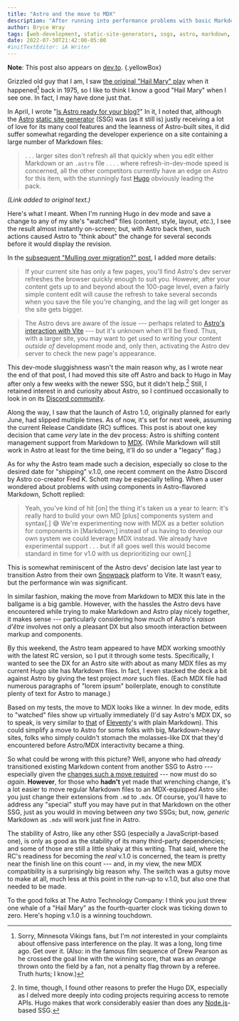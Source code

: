 ```yaml
---
title: "Astro and the move to MDX"
description: "After running into performance problems with basic Markdown, the Astro dev team opts for a more component-oriented flavor — and reaps benefits."
author: Bryce Wray
tags: [web-development, static-site-generators, ssgs, astro, markdown, mdx, sports, history, browser-software, vite]
date: 2022-07-30T21:42:00-05:00
#initTextEditor: iA Writer
---
```


**Note**: This post also appears on [dev.to](https://dev.to/brycewray/astro-and-the-move-to-mdx-4bd0).
{.yellowBox}

Grizzled old guy that I am, I saw [the original "Hail Mary" play](https://en.wikipedia.org/wiki/Hail_Mary_pass) when it happened[^Vikings] back in 1975, so I like to think I know a good "Hail Mary" when I see one. In fact, I may have done just that.

[^Vikings]: Sorry, Minnesota Vikings fans, but I'm *not* interested in your complaints about offensive pass interference on the play. It was a long, long time ago. Get over it. (Also: in the famous film sequence of Drew Pearson as he crossed the goal line with the winning score, that was an *orange* thrown onto the field by a fan, not a penalty flag thrown by a referee. Truth hurts; I know.)

In April, I wrote "[Is Astro ready for your blog?](/posts/2022/04/astro-ready-your-blog/)" In it, I noted that, although the [Astro](https://astro.build) [static site generator](https://jamstack.org/generators) (SSG) was (as it still is) justly receiving a lot of love for its many cool features and the leanness of Astro-built sites, it did suffer somewhat regarding the developer experience on a site containing a large number of Markdown files:

> . . . larger sites don't refresh all that quickly when you edit either Markdown or an `.astro` file . . . . where refresh-in-dev-mode speed is concerned, all the other competitors currently have an edge on Astro for this item, with the stunningly fast [Hugo](https://gohugo.io) obviously leading the pack.

*(Link added to original text.)*

Here's what I meant. When I'm running Hugo in dev mode and save a change to any of my site's "watched" files (content, style, layout, *etc.*), I see the result almost instantly on-screen; but, with Astro back then, such actions caused Astro to "think about" the change for several seconds before it would display the revision.

In the [subsequent "Mulling over migration?" post](/posts/2022/05/mulling-over-migration/), I added more details:

> If your current site has only a few pages, you'll find Astro's dev server refreshes the browser quickly enough to suit you. However, after your content gets up to and beyond about the 100-page level, even a fairly simple content edit will cause the refresh to take several seconds when you save the file you're changing, and the lag will get longer as the site gets bigger.

> The Astro devs are aware of the issue --- perhaps related to [Astro's interaction with Vite](https://astro.build/blog/astro-021-preview/#hello-vite) --- but it's unknown when it'll be fixed. Thus, with a larger site, you may want to get used to writing your content *outside of* development mode and, only then, activating the Astro dev server to check the new page's appearance.

This dev-mode sluggishness wasn't the main reason why, as I wrote near the end of that post, I had moved this site off Astro and back to Hugo in May after only a few weeks with the newer SSG, but it didn't help.[^otherReasons] Still, I retained interest in and curiosity about Astro, so I continued occasionally to look in on its [Discord community](https://astro.build/chat).

[^otherReasons]: In time, though, I found other reasons to prefer the Hugo DX, especially as I delved more deeply into coding projects requiring access to remote APIs. Hugo makes that work considerably easier than does any [Node.js](https://nodejs.org)-based SSG.

Along the way, I saw that the launch of Astro 1.0, originally planned for early June, had slipped multiple times. As of now, it's set for next week, assuming the current Release Candidate (RC) suffices. This post is about one key decision that came *very* late in the dev process: Astro is shifting content management support from Markdown to [MDX](https://mdxjs.com). (While Markdown will still work in Astro at least for the time being, it'll do so under a "legacy" flag.)

As for why the Astro team made such a decision, especially so close to the desired date for "shipping" v.1.0, one recent comment on the Astro Discord by Astro co-creator Fred K. Schott may be especially telling. When a user wondered about problems with using components in Astro-flavored Markdown, Schott replied:

> Yeah, you've kind of hit [on] the thing it's taken us a year to learn: it's really hard to build your own MD [plus] components system and syntax[.] 😅 We're experimenting now with MDX as a better solution for components in [Markdown;] instead of us having to develop our own system we could leverage MDX instead. We already have experimental support . . . but if all goes well this would become standard in time for v1.0 with us deprioritizing our own[.]

This is somewhat reminiscent of the Astro devs' decision late last year to transition Astro from their own [Snowpack](https://snowpack.dev) platform to Vite. It wasn't easy, but the performance win was significant.

In similar fashion, making the move from Markdown to MDX this late in the ballgame is a big gamble. However, with the hassles the Astro devs have encountered while trying to make Markdown and Astro play nicely together, it makes sense --- particularly considering how much of Astro's *raison d'être* involves not only a pleasant DX but also smooth interaction between markup and components.

By this weekend, the Astro team appeared to have MDX working smoothly with the latest RC version, so I put it through some tests. Specifically, I wanted to see the DX for an Astro site with about as many MDX files as my current Hugo site has Markdown files. In fact, I even stacked the deck a bit against Astro by giving the test project *more* such files. (Each MDX file had numerous paragraphs of "lorem ipsum" boilerplate, enough to constitute plenty of text for Astro to manage.)

Based on my tests, the move to MDX looks like a winner. In dev mode, edits to "watched" files show up virtually immediately (I'd say Astro's MDX DX, so to speak, is very similar to [that](https://www.zachleat.com/web/build-benchmark/#benchmark-results) of [Eleventy](https://11ty.dev)'s with plain Markdown). This could simplify a move to Astro for some folks with big, Markdown-heavy sites, folks who simply couldn't stomach the molasses-like DX that they'd encountered before Astro/MDX interactivity became a thing.

So what could be wrong with this picture? Well, anyone who had *already* transitioned existing Markdown content from another SSG to Astro --- especially given the [changes such a move required](/posts/2022/05/mulling-over-migration/#modifying-your-markdown) --- now must do so *again*. **However**, for those who **hadn't** yet made that wrenching change, it's a lot easier to move regular Markdown files to an MDX-equipped Astro site: you just change their extensions from `.md` to `.mdx`. Of course, you'll have to address any "special" stuff you may have put in that Markdown on the other SSG, just as you would in moving between *any* two SSGs; but, now, *generic* Markdown as `.mdx` will work just fine in Astro.

The stability of Astro, like any other SSG (especially a JavaScript-based one), is only as good as the stability of its many third-party dependencies; and some of those are still a little shaky at this writing. That said, where the RC's readiness for becoming the *real* v.1.0 is concerned, the team is pretty near the finish line on this count --- and, in my view, the new MDX compatibility is a surprisingly big reason why. The switch was a gutsy move to make at all, much less at this point in the run-up to v.1.0, but also one that needed to be made.

To the good folks at The Astro Technology Company: I think you just threw one whale of a "Hail Mary" as the fourth-quarter clock was ticking down to zero. Here's hoping v.1.0 is a winning touchdown.
